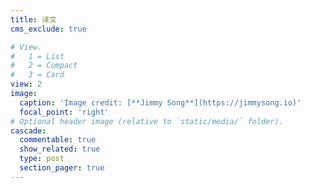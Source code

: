```yaml
---
title: 译文
cms_exclude: true

# View.
#   1 = List
#   2 = Compact
#   3 = Card
view: 2
image:
  caption: 'Image credit: [**Jimmy Song**](https://jimmysong.io)'
  focal_point: 'right'
# Optional header image (relative to `static/media/` folder).
cascade:
  commentable: true
  show_related: true
  type: post
  section_pager: true
---
```

